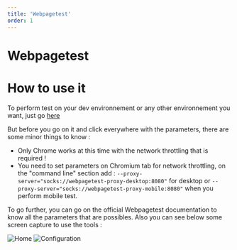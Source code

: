 ```yaml
---
title: 'Webpagetest'
order: 1
---
```


# Webpagetest

# How to use it

To perform test on your dev environnement or any other environnement you want, just go [here](https://webpagetest-server-apkhd5-qa.apps.op.acp.adeo.com/) 

But before you go on it and click everywhere with the parameters, there are some minor things to know : 

* Only Chrome works at this time with the network throttling that is required ! 
* You need to set parameters on Chromium tab for network throttling, on the "command line" section add : `--proxy-server="socks://webpagetest-proxy-desktop:8080"` for desktop or `--proxy-server="socks://webpagetest-proxy-mobile:8080"` when you perform mobile test.

To go further, you can go on the official Webpagetest documentation to know all the parameters that are possibles. Also you can see below some screen capture to use the tools :

![Home](/images/webpagetest1.PNG)
![Configuration](/images/webpagetest2.PNG)
